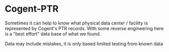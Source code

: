 # Cogent-PTR
Sometimes it can help to know what physical data center / facility is represented by Cogent's PTR records.
With some reverse engineering here is a "best effort" data base of what we found.

Data may include mistakes, it is only based limited testing from known data
